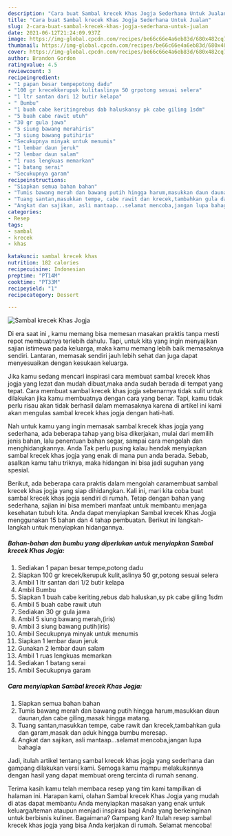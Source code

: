 ```yaml
---
description: "Cara buat Sambal krecek Khas Jogja Sederhana Untuk Jualan"
title: "Cara buat Sambal krecek Khas Jogja Sederhana Untuk Jualan"
slug: 2-cara-buat-sambal-krecek-khas-jogja-sederhana-untuk-jualan
date: 2021-06-12T21:24:09.937Z
image: https://img-global.cpcdn.com/recipes/be66c66e4a6eb83d/680x482cq70/sambal-krecek-khas-jogja-foto-resep-utama.jpg
thumbnail: https://img-global.cpcdn.com/recipes/be66c66e4a6eb83d/680x482cq70/sambal-krecek-khas-jogja-foto-resep-utama.jpg
cover: https://img-global.cpcdn.com/recipes/be66c66e4a6eb83d/680x482cq70/sambal-krecek-khas-jogja-foto-resep-utama.jpg
author: Brandon Gordon
ratingvalue: 4.5
reviewcount: 3
recipeingredient:
- "1 papan besar tempepotong dadu"
- "100 gr krecekkerupuk kulitaslinya 50 grpotong sesuai selera"
- "1 ltr santan dari 12 butir kelapa"
- " Bumbu"
- "1 buah cabe keritingrebus dab haluskansy pk cabe giling 1sdm"
- "5 buah cabe rawit utuh"
- "30 gr gula jawa"
- "5 siung bawang merahiris"
- "3 siung bawang putihiris"
- "Secukupnya minyak untuk menumis"
- "1 lembar daun jeruk"
- "2 lembar daun salam"
- "1 ruas lengkuas memarkan"
- "1 batang serai"
- "Secukupnya garam"
recipeinstructions:
- "Siapkan semua bahan bahan"
- "Tumis bawang merah dan bawang putih hingga harum,masukkan daun daunan,dan cabe giling,masak hingga matang."
- "Tuang santan,masukkan tempe, cabe rawit dan krecek,tambahkan gula dan garam,masak dan aduk hingga bumbu meresap."
- "Angkat dan sajikan, asli mantaap...selamat mencoba,jangan lupa bahagia"
categories:
- Resep
tags:
- sambal
- krecek
- khas

katakunci: sambal krecek khas 
nutrition: 182 calories
recipecuisine: Indonesian
preptime: "PT14M"
cooktime: "PT33M"
recipeyield: "1"
recipecategory: Dessert

---
```



![Sambal krecek Khas Jogja](https://img-global.cpcdn.com/recipes/be66c66e4a6eb83d/680x482cq70/sambal-krecek-khas-jogja-foto-resep-utama.jpg)

Di era  saat ini , kamu memang bisa memesan masakan praktis tanpa mesti repot membuatnya terlebih dahulu. Tapi, untuk kita yang ingin menyajikan sajian istimewa pada keluarga, maka kamu memang lebih baik memasaknya sendiri. Lantaran, memasak sendiri jauh lebih sehat dan juga dapat menyesuaikan dengan kesukaan keluarga.

Jika kamu sedang mencari inspirasi cara membuat sambal krecek khas jogja yang lezat dan mudah dibuat,maka anda sudah berada di tempat yang tepat. Cara membuat sambal krecek khas jogja  sebenarnya tidak sulit untuk dilakukan jika kamu membuatnya dengan cara yang benar. Tapi, kamu tidak perlu risau akan tidak berhasil dalam memasaknya 
karena di artikel ini kami akan mengulas sambal krecek khas jogja dengan hati-hati.  



Nah untuk kamu yang ingin memasak sambal krecek khas jogja yang sederhana, ada beberapa tahap yang bisa dikerjakan, mulai dari memilih jenis bahan, lalu penentuan bahan segar, sampai cara mengolah dan menghidangkannya. Anda Tak perlu pusing kalau hendak menyiapkan sambal krecek khas jogja yang enak di mana pun anda berada. Sebab, asalkan kamu  tahu triknya, maka hidangan ini bisa jadi suguhan yang spesial.

Berikut, ada beberapa cara praktis  dalam mengolah caramembuat sambal krecek khas jogja yang siap dihidangkan. Kali ini, mari kita coba buat sambal krecek khas jogja sendiri di rumah. Tetap dengan bahan yang sederhana, sajian ini bisa memberi manfaat untuk membantu menjaga kesehatan tubuh kita. Anda dapat menyiapkan Sambal krecek Khas Jogja menggunakan 15 bahan dan 4 tahap pembuatan. Berikut ini langkah-langkah untuk menyiapkan hidangannya.

<!--inarticleads1-->

##### Bahan-bahan dan bumbu yang diperlukan untuk menyiapkan Sambal krecek Khas Jogja:

1. Sediakan 1 papan besar tempe,potong dadu
1. Siapkan 100 gr krecek/kerupuk kulit,aslinya 50 gr,potong sesuai selera
1. Ambil 1 ltr santan dari 1/2 butir kelapa
1. Ambil  Bumbu
1. Siapkan 1 buah cabe keriting,rebus dab haluskan,sy pk cabe giling 1sdm
1. Ambil 5 buah cabe rawit utuh
1. Sediakan 30 gr gula jawa
1. Ambil 5 siung bawang merah,(iris)
1. Ambil 3 siung bawang putih(iris)
1. Ambil Secukupnya minyak untuk menumis
1. Siapkan 1 lembar daun jeruk
1. Gunakan 2 lembar daun salam
1. Ambil 1 ruas lengkuas memarkan
1. Sediakan 1 batang serai
1. Ambil Secukupnya garam




<!--inarticleads2-->

##### Cara menyiapkan Sambal krecek Khas Jogja:

1. Siapkan semua bahan bahan
1. Tumis bawang merah dan bawang putih hingga harum,masukkan daun daunan,dan cabe giling,masak hingga matang.
1. Tuang santan,masukkan tempe, cabe rawit dan krecek,tambahkan gula dan garam,masak dan aduk hingga bumbu meresap.
1. Angkat dan sajikan, asli mantaap...selamat mencoba,jangan lupa bahagia




Jadi, itulah artikel tentang  sambal krecek khas jogja  yang sederhana dan gampang dilakukan versi kami. Semoga kamu mampu melakukannya dengan hasil yang dapat membuat oreng tercinta di rumah senang. 

Terima kasih kamu telah membaca resep yang tim kami tampilkan di halaman ini. Harapan kami, olahan  Sambal krecek Khas Jogja yang mudah di atas dapat membantu Anda menyiapkan masakan yang enak untuk keluarga/teman ataupun menjadi inspirasi bagi Anda yang berkeinginan untuk berbisnis kuliner. Bagaimana? Gampang kan? Itulah resep sambal krecek khas jogja yang bisa Anda kerjakan di rumah. Selamat mencoba!

